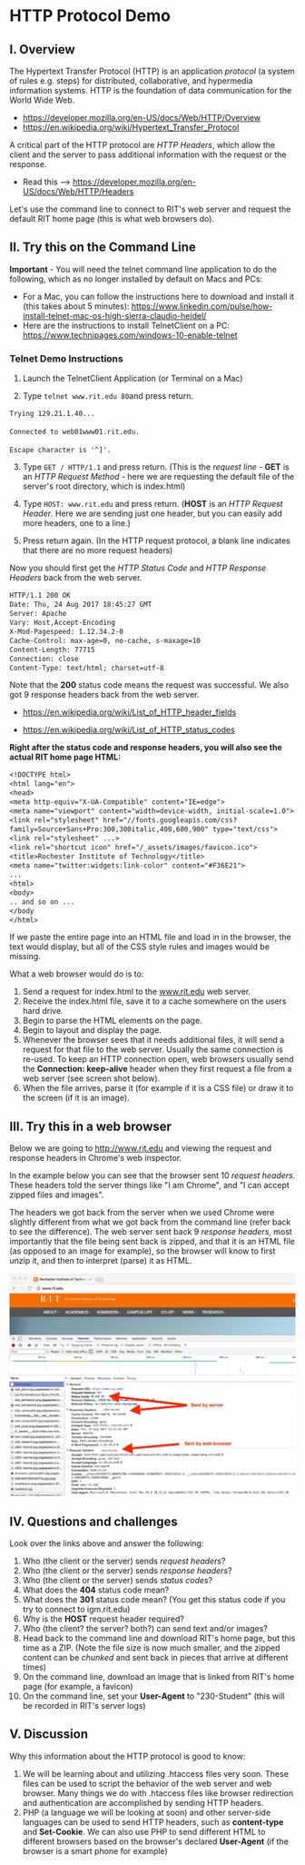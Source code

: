 # HTTP Protocol Demo 
## I. Overview
The Hypertext Transfer Protocol (HTTP) is an application *protocol* (a system of rules e.g. steps) for distributed, collaborative, and hypermedia information systems. HTTP is the foundation of data communication for the World Wide Web.

+ https://developer.mozilla.org/en-US/docs/Web/HTTP/Overview
+ https://en.wikipedia.org/wiki/Hypertext_Transfer_Protocol

A critical part of the HTTP protocol are *HTTP Headers*, which allow the client and the server to pass additional information with the request or the response. 

+ Read this --> https://developer.mozilla.org/en-US/docs/Web/HTTP/Headers


Let's use the command line to connect to RIT's web server and request the default RIT home page (this is what web browsers do).

## II. Try this on the Command Line

**Important** - You will need the telnet command line application to do the following, which as no longer installed by default on Macs and PCs:
- For a Mac, you can follow the instructions here to download and install it (this takes about 5 minutes): https://www.linkedin.com/pulse/how-install-telnet-mac-os-high-sierra-claudio-heidel/
- Here are the instructions to install TelnetClient on a PC: https://www.technipages.com/windows-10-enable-telnet

### Telnet Demo Instructions
1. Launch the TelnetClient Application (or Terminal on a Mac)

2. Type `telnet www.rit.edu 80`and press return.
```
Trying 129.21.1.40...

Connected to web01www01.rit.edu.

Escape character is '^]'.
```
3. Type `GET / HTTP/1.1` and press return. (This is the *request line* - **GET** is an *HTTP Request Method* - here we are requesting the default file of the server's root directory, which is index.html)

4. Type `HOST: www.rit.edu` and press return. (**HOST** is an *HTTP Request Header*. Here we are sending just one header, but you can easily add more headers, one to a line.)

5. Press return again. (In the HTTP request protocol, a blank line indicates that there are no more request headers)

Now you should first get the *HTTP Status Code* and  *HTTP Response Headers* back from the web server.

```
HTTP/1.1 200 OK
Date: Thu, 24 Aug 2017 18:45:27 GMT
Server: Apache
Vary: Host,Accept-Encoding
X-Mod-Pagespeed: 1.12.34.2-0
Cache-Control: max-age=0, no-cache, s-maxage=10
Content-Length: 77715
Connection: close
Content-Type: text/html; charset=utf-8
```

Note that the **200** status code means the request was successful.
We also got 9 response headers back from the web server.

+ https://en.wikipedia.org/wiki/List_of_HTTP_header_fields

+ https://en.wikipedia.org/wiki/List_of_HTTP_status_codes

**Right after the status code and response headers, you will also see the actual RIT home page HTML:**

```
<!DOCTYPE html>
<html lang="en">
<head>
<meta http-equiv="X-UA-Compatible" content="IE=edge">
<meta name="viewport" content="width=device-width, initial-scale=1.0">
<link rel="stylesheet" href="//fonts.googleapis.com/css?family=Source+Sans+Pro:300,300italic,400,600,900" type="text/css">
<link rel="stylesheet" ...>
<link rel="shortcut icon" href="/_assets/images/favicon.ico">
<title>Rochester Institute of Technology</title>
<meta name="twitter:widgets:link-color" content="#F36E21">
...
<html>
<body>
.. and so on ...
</body
</html>
```
If we paste the entire page into an HTML file and load in in the browser, the text would display, but all of the CSS style rules and images would be missing.

What a web browser would do is to:
1. Send a request for index.html to the www.rit.edu web server.
1. Receive the index.html file, save it to a cache somewhere on the users hard drive.
1. Begin to parse the HTML elements on the page.
1. Begin to layout and display the page.
1. Whenever the browser sees that it needs additional files, it will send a request for that file to the web server. Usually the same connection is re-used. To keep an HTTP connection open, web browsers usually send the **Connection: keep-alive** header when they first request a file from a web server (see screen shot below).
1. When the file arrives, parse it (for example if it is a CSS file) or draw it to the screen (if it is an image).


## III. Try this in a web browser

Below we are going to http://www.rit.edu and viewing the request and response headers in Chrome's web inspector.

In the example below you can see that the browser sent 10 *request headers*. These headers told the server things like "I am Chrome", and "I can accept zipped files and images".

The headers we got back from the server when we used Chrome were slightly different from what we got back from the command line (refer back to see the difference). The web server sent back 9 *response headers*, most importantly that the file being sent back is zipped, and that it is an HTML file (as opposed to an image for example), so the browser will know to first unzip it, and then to interpret (parse) it as HTML.

![www.rit.edu Request/Response](_images/rit-request-response.jpg)


## IV. Questions and challenges
Look over the links above and answer the following:
1. Who (the client or the server) sends *request headers*?
1. Who (the client or the server) sends *response headers*?
1. Who (the client or the server) sends *status codes*?
1. What does the **404** status code mean?
1. What does the **301** status code mean? (You get this status code if you try to connect to igm.rit.edu)
1. Why is the **HOST** request header required?
1. Who (the client? the server? both?) can send text and/or images?
1. Head back to the command line and download RIT's home page, but this time as a ZIP. (Note the file size is now much smaller, and the zipped content can be *chunked* and sent back in pieces that arrive at different times)
1. On the command line, download an image that is linked from RIT's home page (for example, a favicon)
1. On the command line, set your **User-Agent** to "230-Student" (this will be recorded in RIT's server logs)

## V. Discussion
Why this information about the HTTP protocol is good to know:
1. We will be learning about and utilizing .htaccess files very soon. These files can be used to script the behavior of the web server and web browser. Many things we do with .htaccess files like browser redirection and authentication are accomplished by sending HTTP headers.
1. PHP (a language we will be looking at soon) and other server-side languages can be used to send HTTP headers, such as **content-type** and **Set-Cookie**. We can also use PHP to send different HTML to different browsers based on the browser's declared **User-Agent** (if the browser is a smart phone for example)
